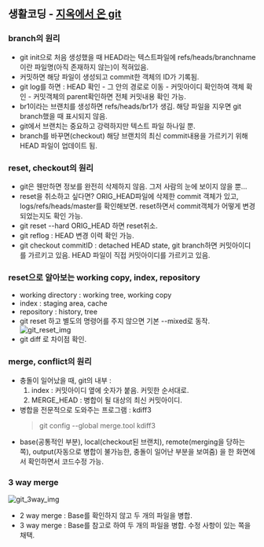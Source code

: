 ## 생활코딩 - [지옥에서 온 git](https://opentutorials.org/course/2708)


### branch의 원리

* git init으로 처음 생성했을 때 HEAD라는 텍스트파일에 refs/heads/branchname이란 파일명(아직 존재하지 않는)이 적혀있음. 
* 커밋하면 해당 파일이 생성되고 commit한 객체의 ID가 기록됨.
* git log를 하면 : HEAD 확인 - 그 안의 경로로 이동 - 커밋아이디 확인하여 객체 확인 - 커밋객체의 parent확인하면 전체 커밋내용 확인 가능.
* br1이라는 브랜치를 생성하면 refs/heads/br1가 생김. 해당 파일을 지우면 git branch했을 때 표시되지 않음.
* git에서 브랜치는 중요하고 강력하지만 텍스트 파일 하나일 뿐.
* branch를 바꾸면(checkout) 해당 브랜치의 최신 commit내용을 가르키기 위해 HEAD 파일이 업데이트 됨.


### reset, checkout의 원리

* git은 웬만하면 정보를 완전히 삭제하지 않음. 그저 사람의 눈에 보이지 않을 뿐...
* reset을 취소하고 싶다면? ORIG_HEAD파일에 삭제한 commit 객체가 있고, logs/refs/heads/master를 확인해보면. reset하면서 commit객체가 어떻게 변경되었는지도 확인 가능.
* git reset --hard ORIG_HEAD 하면 reset취소.
* git reflog : HEAD 변경 이력 확인 가능.
* git checkout commitID : detached HEAD state, git branch하면 커밋아이디를 가르키고 있음. HEAD 파일이 직접 커밋아이디를 가르키고 있음. 


### reset으로 알아보는 working copy, index, repository

* working directory : working tree, working copy
* index : staging area, cache
* repository : history, tree
* git reset 하고 별도의 명령어를 주지 않으면 기본 --mixed로 동작.
![git_reset_img](https://i.imgur.com/zv62NMm.png)
* git diff 로 차이점 확인.


### merge, conflict의 원리

* 충돌이 일어났을 때, git의 내부 : 
	1. index : 커밋아이디 옆에 숫자가 붙음. 커밋한 순서대로.
	2. MERGE_HEAD : 병합이 될 대상의 최신 커밋아이디.
* 병합을 전문적으로 도와주는 프로그램 : kdiff3
	> git config --global merge.tool kdiff3
* base(공통적인 부분), local(checkout된 브랜치), remote(merging을 당하는 쪽), output(자동으로 병합이 불가능한, 충돌이 일어난 부분을 보여줌) 을 한 화면에서 확인하면서 코드수정 가능.


### 3 way merge

![git_3way_img](https://i.imgur.com/xv9SwWW.png)
* 2 way merge : Base를 확인하지 않고 두 개의 파일을 병합.
* 3 way merge : Base를 참고로 하여 두 개의 파일을 병합. 수정 사항이 있는 쪽을 채택.
